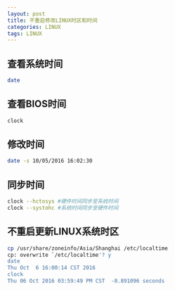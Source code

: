```yaml
---
layout: post
title: 不重启修改LINUX时区和时间
categories: LINUX
tags: LINUX
---
```


## 查看系统时间
``` bash
date
```

## 查看BIOS时间
``` bash
clock
```
<!--more-->

## 修改时间
``` bash
date -s 10/05/2016 16:02:30
```

## 同步时间
``` bash
clock --hctosys #硬件时间同步至系统时间
clock --systohc #系统时间同步至硬件时间
```

## 不重启更新LINUX系统时区
``` bash
cp /usr/share/zoneinfo/Asia/Shanghai /etc/localtime
cp: overwrite `/etc/localtime'? y
date
Thu Oct  6 16:00:14 CST 2016
clock
Thu 06 Oct 2016 03:59:49 PM CST  -0.891096 seconds
```
    
